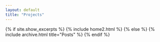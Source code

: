 ```yaml
---
layout: default
title: "Projects"
---
```


{% if site.show_excerpts %}
  {% include home2.html %}
{% else %}
  {% include archive.html title="Posts" %}
{% endif %}
